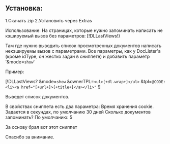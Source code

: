 ## Установка:
1.Скачать zip
2.Установить через Extras

Использование:
На страницах, которые нужно запоминать написать не кэшируемый вызов без параметров:
[!DLLastViews!}

Там где нужно выводить список просмотренных документов написать некэшируемы вызов с параметрами. Все параметры, как у DocLister'а (кроме idType, он жестко задан в сниппете) и добавить параметр '&mode=`show`'

Пример:

[!DLLastViews?
    &mode=`show`
    &ownerTPL=`<ul>[+dl.wrap+]</ul>`
    &tpl=`@CODE: <li><a href="[+url+]>[+title+]</a></li>"`
!]

Выведет список документов.

В свойствах сниппета есть два параметра:
Время хранения cookie. Задается в секундах, по умолчанию 30 дней
Сколько документов запоминать? По умолчанию: 5

За основу брал вот этот сниппет

Спасибо за внимание.
